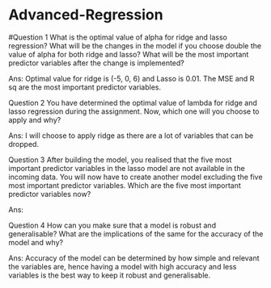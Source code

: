 # Advanced-Regression
#Question 1
What is the optimal value of alpha for ridge and lasso regression? What will be the changes in the model if you choose double the value of alpha for both ridge and lasso? What will be the most important predictor variables after the change is implemented?


Ans: Optimal value for ridge is (-5, 0, 6) and Lasso is 0.01.
The MSE and R sq are the most important predictor variables.


Question 2
You have determined the optimal value of lambda for ridge and lasso regression during the assignment. Now, which one will you choose to apply and why?


Ans: I will choose to apply ridge as there are a lot of variables that can be dropped.


Question 3
After building the model, you realised that the five most important predictor variables in the lasso model are not available in the incoming data. You will now have to create another model excluding the five most important predictor variables. Which are the five most important predictor variables now?


Ans: 
 
Question 4
How can you make sure that a model is robust and generalisable? What are the implications of the same for the accuracy of the model and why?


Ans: Accuracy of the model can be determined by how simple and relevant the variables are, hence having a model with high accuracy and less variables is the best way to keep it robust and generalisable.
